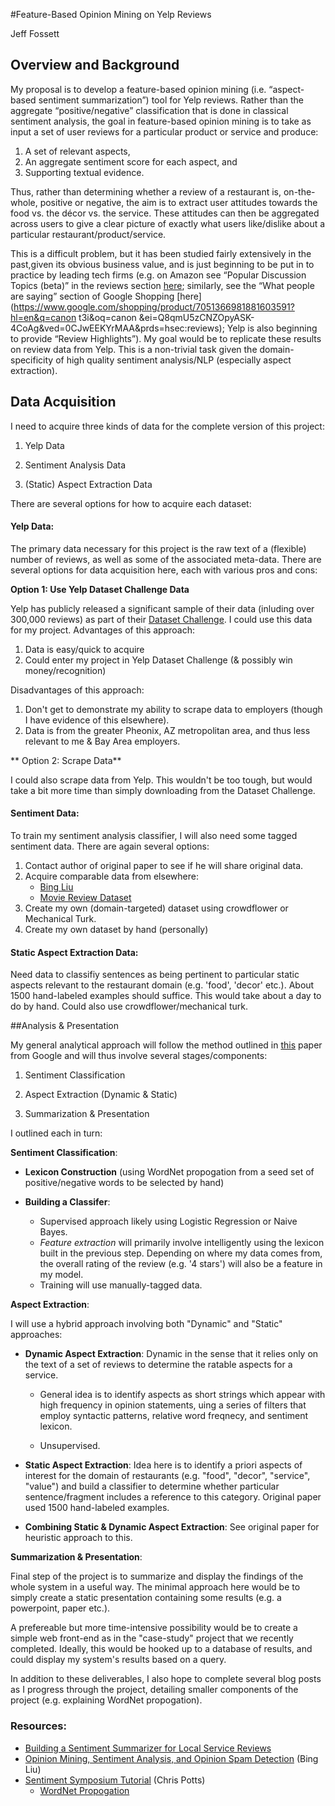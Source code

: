 #Feature-Based Opinion Mining on Yelp Reviews

Jeff Fossett## Overview and BackgroundMy proposal is to develop a feature-based opinion mining (i.e. “aspect-based sentiment summarization”) tool for Yelp reviews. Rather than the aggregate “positive/negative” classification that is done in classical sentiment analysis, the goal in feature-based opinion mining is to take as input a set of user reviews for a particular product or service and produce:
1. A set of relevant aspects, 2. An aggregate sentiment score for each aspect, and 3. Supporting textual evidence. 
Thus, rather than determining whether a review of a restaurant is, on-the-whole, positive or negative, the aim is to extract user attitudes towards the food vs. the décor vs. the service. These attitudes can then be aggregated across users to give a clear picture of exactly what users like/dislike about a particular restaurant/product/service. This is a difficult problem, but it has been studied fairly extensively in the past,given its obvious business value, and is just beginning to be put in to practice by leading tech firms (e.g. on Amazon see “Popular Discussion Topics (beta)” in the reviews section [here](http://www.amazon.com/Canon-PowerShot-SX510-Digital-Optical/dp/B00EFILPHA/ref=sr_1_1?ie=UTF8&qid=1403439375&sr=8-1&keywords=canon+camera); similarly, see the “What people are saying” section of Google Shopping [here](https://www.google.com/shopping/product/7051366981881603591?hl=en&q=canon t3i&oq=canon &ei=Q8qmU5zCNZOpyASK-4CoAg&ved=0CJwEEKYrMAA&prds=hsec:reviews); Yelp is also beginning to provide “Review Highlights”). My goal would be to replicate these results on review data from Yelp. This is a non-trivial task given the domain-specificity of high quality sentiment analysis/NLP (especially aspect extraction). ## Data AcquisitionI need to acquire three kinds of data for the complete version of this project: 
1. Yelp Data
2. Sentiment Analysis Data
3. (Static) Aspect Extraction Data
There are several options for how to acquire each dataset: #### Yelp Data:The primary data necessary for this project is the raw text of a (flexible) number of reviews, as well as some of the associated meta-data. There are several options for data acquisition here, each with various pros and cons:
**Option 1: Use Yelp Dataset Challenge Data** 
Yelp has publicly released a significant sample of their data (inluding over 300,000 reviews) as part of their [Dataset Challenge](http://www.yelp.com/dataset_challenge/). I could use this data for my project. Advantages of this approach:

1. Data is easy/quick to acquire2. Could enter my project in Yelp Dataset Challenge (& possibly win money/recognition)

Disadvantages of this approach: 

1. Don't get to demonstrate my ability to scrape data to employers (though I have evidence of this elsewhere).2. Data is from the greater Pheonix, AZ metropolitan area, and thus less relevant to me & Bay Area employers. 
** Option 2: Scrape Data**
I could also scrape data from Yelp. This wouldn't be too tough, but would take a bit more time than simply downloading from the Dataset Challenge. 

#### Sentiment Data: 

To train my sentiment analysis classifier, I will also need some tagged sentiment data. There are again several options: 

1. Contact author of original paper to see if he will share original data. 
2. Acquire comparable data from elsewhere: 
	* [Bing Liu](http://www.cs.uic.edu/~liub/FBS/sentiment-analysis.html#datasets)
	* [Movie Review Dataset](http://ai.stanford.edu/~amaas/data/sentiment/)
3. Create my own (domain-targeted) dataset using crowdflower or Mechanical Turk. 
4. Create my own dataset by hand (personally)

#### Static Aspect Extraction Data:

Need data to classifiy sentences as being pertinent to particular static aspects relevant to the restaurant domain (e.g. 'food', 'decor' etc.). About 1500 hand-labeled examples should suffice. This would take about a day to do by hand. Could also use crowdflower/mechanical turk.

##Analysis & PresentationMy general analytical approach will follow the method outlined in [this](http://www.ryanmcd.com/papers/local_service_summ.pdf) paper from Google and will thus involve several stages/components:1. Sentiment Classification
2. Aspect Extraction (Dynamic & Static)
3. Summarization & Presentation
I outlined each in turn: **Sentiment Classification**: 
* **Lexicon Construction** (using WordNet propogation from a seed set of positive/negative words to be selected by hand)
* **Building a Classifer**: 
	* Supervised approach likely using Logistic Regression or Naive Bayes.  	* *Feature extraction* will primarily involve intelligently using the lexicon built in the previous step.  Depending on where my data comes from, the overall rating of the review (e.g. '4 stars') will also be a feature in my model. 	* Training will use manually-tagged data. **Aspect Extraction**: 
I will use a hybrid approach involving both "Dynamic" and "Static" approaches: 
* **Dynamic Aspect Extraction**: Dynamic in the sense that it relies only on the text of a set of reviews to determine the ratable aspects for a service. 
	* General idea is to identify aspects as short strings which appear with high frequency in opinion statements, uing a series of filters that employ syntactic patterns, relative word freqnecy, and sentiment lexicon. 
	* Unsupervised. 
* **Static Aspect Extraction**: Idea here is to identify a priori aspects of interest for the domain of restaurants (e.g. "food", "decor", "service", "value") and build a classifier to determine whether particular sentence/fragment includes a reference to this category. Original paper used 1500 hand-labeled examples. 		
* **Combining Static & Dynamic Aspect Extraction**: See original paper for heuristic approach to this. 
	
**Summarization & Presentation**: Final step of the project is to summarize and display the findings of the whole system in a useful way. The minimal approach here would be to simply create a static presentation containing some results (e.g. a powerpoint, paper etc.).
A prefereable but more time-intensive possibility would be to create a simple web front-end as in the "case-study" project that we recently completed. Ideally, this would be hooked up to a database of results, and could display my system's results based on a query. 
In addition to these deliverables, I also hope to complete several blog posts as I progress through the project, detailing smaller components of the project (e.g. explaining WordNet propogation). ### Resources: 

* [Building a Sentiment Summarizer for Local Service Reviews](http://www.ryanmcd.com/papers/local_service_summ.pdf)
* [Opinion Mining, Sentiment Analysis, and Opinion Spam Detection](http://www.cs.uic.edu/~liub/FBS/sentiment-analysis.html) (Bing Liu)
* [Sentiment Symposium Tutorial](http://sentiment.christopherpotts.net/) (Chris Potts)
	* [WordNet Propogation](http://sentiment.christopherpotts.net/lexicons.html#wnpropagate) 